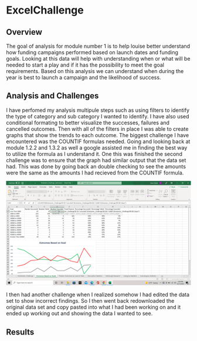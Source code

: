 # ExcelChallenge

## Overview 
The goal of analysis for module number 1 is to help louise better understand how funding campaigns performed based on launch dates and funding goals. Looking at this data will help with understanding when or what will be needed to start a play and if it has the possibility to meet the goal requirements. Based on this analysis we can understand when during the year is best to launch a campaign and the likelihood of success.
## Analysis and Challenges
I have perfomed my analysis multipule steps such as using filters to identify the type of category and sub category I wanted to identify. I have also used conditional formating to better visualize the successes, failures and cancelled outcomes. Then with all of the filters in place I was able to create graphs that show the trends to each outcome. The biggest challenge I have encountered was the COUNTIF formulas needed. Going and looking back at module 1.2.2 and 1.3.2 as well a google assisted me in finding the best way to utilize the formula as I understand it. One this was finished the second challenge was to ensure that the graph had similar output that the data set had. This was done by going back an double checking to see the amounts were the same as the amounts I had recieved from the COUNTIF formula.

![Screenshot](/Resourses/COUNTIFS_reference.png)

I then had another challenge when I realized somehow I had edited the data set to show incorrect findings. So I then went back redownloaded the original data set and copy pasted into what I had been working on and it ended up working out and showing the data I wanted to see.

## Results
